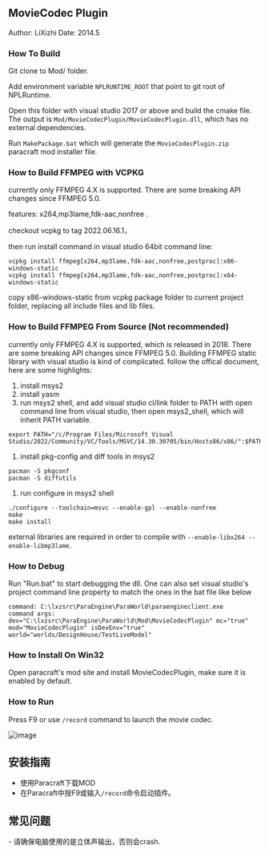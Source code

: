 ## MovieCodec Plugin

Author: LiXizhi
Date: 2014.5

### How To Build
Git clone to Mod/ folder.

Add environment variable `NPLRUNTIME_ROOT` that point to git root of NPLRuntime.

Open this folder with visual studio 2017 or above and build the cmake file.
The output is `Mod/MovieCodecPlugin/MovieCodecPlugin.dll`, which has no external dependencies.

Run `MakePackage.bat` which will generate the `MovieCodecPlugin.zip` paracraft mod installer file.

### How to Build FFMPEG with VCPKG
currently only FFMPEG 4.X is supported. There are some breaking API changes since FFMPEG 5.0. 

features: x264,mp3lame,fdk-aac,nonfree .

checkout vcpkg to tag 2022.06.16.1，

then run install command in visual studio 64bit command line:
```
vcpkg install ffmpeg[x264,mp3lame,fdk-aac,nonfree,postproc]:x86-windows-static
vcpkg install ffmpeg[x264,mp3lame,fdk-aac,nonfree,postproc]:x64-windows-static
```
copy x86-windows-static from vcpkg package folder to current project folder, replacing all include files and lib files. 

### How to Build FFMPEG From Source (Not recommended)
currently only FFMPEG 4.X is supported, which is released in 2018. There are some breaking API changes since FFMPEG 5.0. 
Building FFMPEG static library with visual studio is kind of complicated. 
follow the offical document, here are some highlights:

1. install msys2
1. install yasm
1. run msys2 shell, and add visual studio cl/link folder to PATH with 
open command line from visual studio, then open msys2_shell, which will inherit PATH variable. 
```
export PATH="/c/Program Files/Microsoft Visual Studio/2022/Community/VC/Tools/MSVC/14.30.30705/bin/Hostx86/x86/":$PATH
```
1. install pkg-config and diff tools in msys2
```
pacman -S pkgconf
pacman -S diffutils
```
1. run configure in msys2 shell
```
./configure --toolchain=msvc --enable-gpl --enable-nonfree
make
make install
```
external libraries are required in order to compile with `--enable-libx264 --enable-libmp3lame`.

### How to Debug
Run "Run.bat" to start debugging the dll.
One can also set visual studio's project command line property to match the ones in the bat file like below
```
command: C:\lxzsrc\ParaEngine\ParaWorld\paraengineclient.exe
command args: dev="C:\lxzsrc\ParaEngine\ParaWorld\Mod\MovieCodecPlugin" mc="true" mod="MovieCodecPlugin" isDevEnv="true"  world="worlds/DesignHouse/TestLiveModel"
```

### How to Install On Win32
Open paracraft's mod site and install MovieCodecPlugin, make sure it is enabled by default.

### How to Run
Press F9 or use `/record` command to launch the movie codec.

![image](https://user-images.githubusercontent.com/94537/28371691-412a602c-6cd0-11e7-8fb5-18e11be2d4d8.png)

## 安装指南
- 使用Paracraft下载MOD
- 在Paracraft中按F9或输入`/record`命令启动插件。

## 常见问题
- 请确保电脑使用的是立体声输出，否则会crash.
